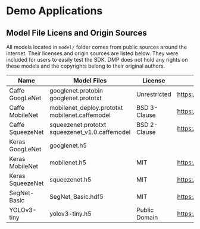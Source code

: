 # Demo Applications

## Model File Licens and Origin Sources

All models located in `model/` folder comes from public sources around the internet.
Their licenses and origin sources are listed below. They were included for users to easily test the SDK. DMP does not hold any rights on these models and the copyrights belong to their original authors.

| Name | Model Files | License | Origin Sources |
| --- | --- | --- | --- |
| Caffe GoogLeNet | googlenet.protobin googlenet.prototxt | Unrestricted | https://github.com/BVLC/caffe/tree/master/models/bvlc_googlenet |
| Caffe MobileNet | mobilenet_deploy.prototxt mobilenet.caffemodel | BSD 3-Clause | https://github.com/shicai/MobileNet-Caffe |
| Caffe SqueezeNet | squeezenet.prototxt squeezenet_v1.0.caffemodel | BSD 2-Clause | https://github.com/DeepScale/SqueezeNet |
| Keras GoogLeNet | googlenet.h5 | | |
| Keras MobileNet | mobilenet.h5 | MIT | https://github.com/fchollet/deep-learning-models/ |
| Keras SqueezeNet | squeezenet.h5 | MIT | https://github.com/rcmalli/keras-squeezenet |
| SegNet-Basic | SegNet_Basic.hdf5 | MIT | https://github.com/0bserver07/Keras-SegNet-Basic |
| YOLOv3-tiny | yolov3-tiny.h5 | Public Domain | https://github.com/pjreddie/darknet |
